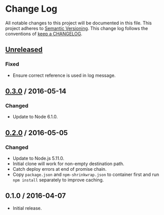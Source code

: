 # Change Log

All notable changes to this project will be documented in this file.
This project adheres to [Semantic Versioning](http://semver.org/).
This change log follows the conventions of
[keep a CHANGELOG](http://keepachangelog.com/).

## [Unreleased]

### Fixed

- Ensure correct reference is used in log message.

## [0.3.0] / 2016-05-14

### Changed

- Update to Node 6.1.0.

## [0.2.0] / 2016-05-05

### Changed

- Update to Node.js 5.11.0.
- Initial clone will work for non-empty destination path.
- Catch deploy errors at end of promise chain.
- Copy `package.json` and `npm-shrinkwrap.json` to container first
  and run `npm install` separately to improve caching.

## 0.1.0 / 2016-04-07

- Initial release.

[Unreleased]: https://github.com/ourtownrentals/docker-git-deploy/compare/v0.2.0...HEAD
[0.3.0]: https://github.com/ourtownrentals/docker-git-deploy/compare/v0.2.0...v0.3.0
[0.2.0]: https://github.com/ourtownrentals/docker-git-deploy/compare/v0.1.0...v0.2.0
